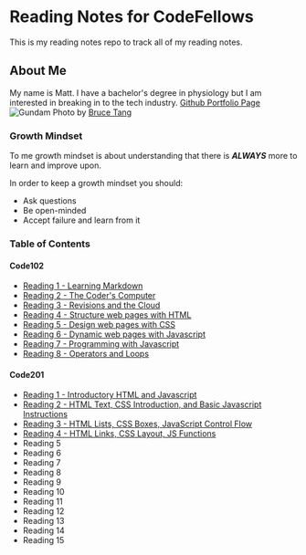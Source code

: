 # Reading Notes for CodeFellows

This is my reading notes repo to track all of my reading notes.

## About Me

My name is Matt. I have a bachelor's degree in physiology but I am interested in breaking in to the tech industry. [Github Portfolio Page](https://github.com/MattyCho)
![Gundam](https://images.unsplash.com/photo-1571757767119-68b8dbed8c97?ixid=MnwxMjA3fDB8MHxwaG90by1wYWdlfHx8fGVufDB8fHx8&ixlib=rb-1.2.1&auto=format&fit=crop&w=1950&q=80)
Photo by [Bruce Tang](https://unsplash.com/@brucetml?utm_source=unsplash&utm_medium=referral&utm_content=creditCopyText)

### Growth Mindset

To me growth mindset is about understanding that there is ***ALWAYS*** more to learn and improve upon.

In order to keep a growth mindset you should:
- Ask questions
- Be open-minded
- Accept failure and learn from it

### Table of Contents

#### Code102
- [Reading 1 - Learning Markdown](code102reading/markdown.md)
- [Reading 2 - The Coder's Computer](code102reading/coderscomputer.md)
- [Reading 3 - Revisions and the Cloud](code102reading/github.md)
- [Reading 4 - Structure web pages with HTML](code102reading/html.md)
- [Reading 5 - Design web pages with CSS](code102reading/css.md)
- [Reading 6 - Dynamic web pages with Javascript](code102reading/javascript.md)
- [Reading 7 - Programming with Javascript](code102reading/javascript2.md)
- [Reading 8 - Operators and Loops](code102reading/operators.md)

#### Code201
- [Reading 1 - Introductory HTML and Javascript](code201reading/introhtml.md)
- [Reading 2 - HTML Text, CSS Introduction, and Basic Javascript Instructions](code201reading/morehtml.md)
- [Reading 3 - HTML Lists, CSS Boxes, JavaScript Control Flow](code201reading/reading3.md)
- [Reading 4 - HTML Links, CSS Layout, JS Functions](code201reading/reading4.md/)
- Reading 5
- Reading 6
- Reading 7
- Reading 8
- Reading 9
- Reading 10
- Reading 11
- Reading 12
- Reading 13
- Reading 14
- Reading 15
